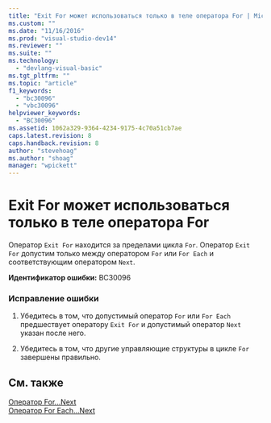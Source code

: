 ```yaml
---
title: "Exit For может использоваться только в теле оператора For | Microsoft Docs"
ms.custom: ""
ms.date: "11/16/2016"
ms.prod: "visual-studio-dev14"
ms.reviewer: ""
ms.suite: ""
ms.technology: 
  - "devlang-visual-basic"
ms.tgt_pltfrm: ""
ms.topic: "article"
f1_keywords: 
  - "bc30096"
  - "vbc30096"
helpviewer_keywords: 
  - "BC30096"
ms.assetid: 1062a329-9364-4234-9175-4c70a51cb7ae
caps.latest.revision: 8
caps.handback.revision: 8
author: "stevehoag"
ms.author: "shoag"
manager: "wpickett"
---
```

# Exit For может использоваться только в теле оператора For
Оператор `Exit For` находится за пределами цикла `For`. Оператор `Exit For` допустим только между оператором `For` или `For Each` и соответствующим оператором `Next`.  
  
 **Идентификатор ошибки:** BC30096  
  
### Исправление ошибки  
  
1.  Убедитесь в том, что допустимый оператор `For` или `For Each` предшествует оператору `Exit For` и допустимый оператор `Next` указан после него.  
  
2.  Убедитесь в том, что другие управляющие структуры в цикле `For` завершены правильно.  
  
## См. также  
 [Оператор For...Next](/dotnet/visual-basic/language-reference/statements/for-next-statement)   
 [Оператор For Each...Next](/dotnet/visual-basic/language-reference/statements/for-each-next-statement)